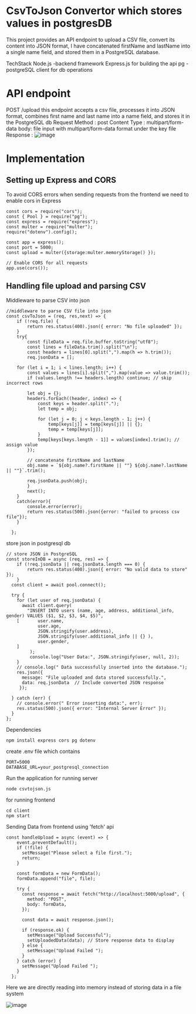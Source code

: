 <h1>CsvToJson Convertor which stores values in postgresDB</h1>

This project provides an API endpoint to upload a CSV file, convert its content into JSON format,
I have concatenated  firstName and lastName into a single name field, and stored them in a PostgreSQL database.

TechStack
Node.js -backend framework
Express.js for building the api
pg - postgreSQL client for db operations

<h1>API endpoint</h1> 

POST /upload this endpoint accepts a csv file, processes it into JSON format, combines first name and last name into a name field, and stores it in the PostgreSQL db
Request 
Method : post
Content Type : multipart/form-data
body: file input with multipart/form-data format under the key file
Response :
![image](https://github.com/user-attachments/assets/7d7850ea-45ce-454e-8152-d15b83960d83)

<h1>Implementation</h1>

<h2>Setting up Express and CORS</h2>
To avoid CORS errors when sending requests from the frontend we need to enable cors in Express

```
const cors = require("cors");
const { Pool } = require("pg");
const express = require("express");
const multer = require("multer");
require("dotenv").config();

const app = express();
const port = 5000;
const upload = multer({storage:multer.memoryStorage() });

// Enable CORS for all requests
app.use(cors()); 
```
<h2>Handling file upload and parsing CSV</h2>

Middleware to parse CSV into json
```
//middleware to parse CSV file into json
const csvToJson = (req, res,next) => {
    if (!req.file) {
        return res.status(400).json({ error: "No file uploaded" });
    }
    try{
        const fileData = req.file.buffer.toString("utf8");
        const lines = fileData.trim().split("\n");
        const headers = lines[0].split(",").map(h => h.trim());
        req.jsonData = [];
  
    for (let i = 1; i < lines.length; i++) {
        const values = lines[i].split(",").map(value => value.trim());
        if (values.length !== headers.length) continue; // skip incorrect rows

        let obj = {};
        headers.forEach((header, index) => {
            const keys = header.split(".");
            let temp = obj;

            for (let j = 0; j < keys.length - 1; j++) {
                temp[keys[j]] = temp[keys[j]] || {};
                temp = temp[keys[j]];
            }
            temp[keys[keys.length - 1]] = values[index].trim(); // assign value
        });

        // concatenate firstName and lastName
        obj.name = `${obj.name?.firstName || ""} ${obj.name?.lastName || ""}`.trim();

        req.jsonData.push(obj);
        }
        next();
    }
    catch(error){
        console.error(error);
        return res.status(500).json({error: "failed to process csv file"});
    }
    
  };
```
store json in postgresql db
```
// store JSON in PostgreSQL
const storeInDB = async (req, res) => {
    if (!req.jsonData || req.jsonData.length === 0) {
        return res.status(400).json({ error: "No valid data to store" });
    }
  const client = await pool.connect();

  try {
    for (let user of req.jsonData) {
      await client.query(
        "INSERT INTO users (name, age, address, additional_info, gender) VALUES ($1, $2, $3, $4, $5)",
    [       user.name,  
            user.age, 
            JSON.stringify(user.address), 
            JSON.stringify(user.additional_info || {} ),
            user.gender,
    ]
         );
         console.log("User Data:", JSON.stringify(user, null, 2));
    }
    // console.log(" Data successfully inserted into the database.");
    res.json({ 
      message: "File uploaded and data stored successfully.",
      data: req.jsonData  // Include converted JSON response
     });

  } catch (err) {
    // console.error(" Error inserting data:", err);
    res.status(500).json({ error: "Internal Server Error" });
  } 
};
```

Dependencies 
```
npm install express cors pg dotenv
```
create .env file which contains
```
PORT=5000
DATABASE_URL=your_postgresql_connection
```
Run the application
for running server 
```
node csvtojson.js
```
for running frontend
```
cd client
npm start 
```
Sending Data from frontend using 'fetch' api
```
const handleUpload = async (event) => {
    event.preventDefault();
    if (!file) {
      setMessage("Please select a file first.");
      return;
    }

    const formData = new FormData();
    formData.append("file", file);

    try {
      const response = await fetch("http://localhost:5000/upload", {
        method: "POST",
        body: formData,
      });

      const data = await response.json();

      if (response.ok) {
        setMessage("Upload Successful");
        setUploadedData(data); // Store response data to display
      } else {
        setMessage("Upload Failed ");
      }
    } catch (error) {
      setMessage("Upload Failed ");
    }
  };
```
Here we are directly reading into memory instead of storing data in a file system


![image](https://github.com/user-attachments/assets/3ec34aff-e1f3-4f65-8ebf-e6866e56c547)
